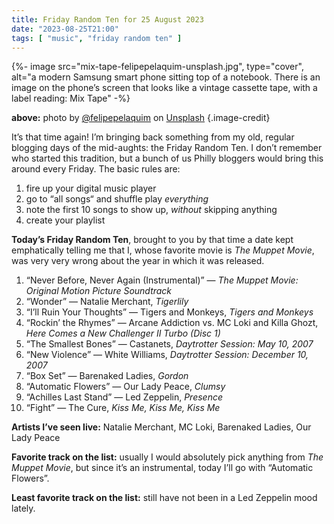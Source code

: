 ```yaml
---
title: Friday Random Ten for 25 August 2023
date: "2023-08-25T21:00"
tags: [ "music", "friday random ten" ]
---
```


{%- image src="mix-tape-felipepelaquim-unsplash.jpg", type="cover", alt="a modern Samsung smart phone sitting top of a notebook. There is an image on the phone’s screen that looks like a vintage cassette tape, with a label reading: Mix Tape" -%}

**above:** photo by [@felipepelaquim](https://unsplash.com/ko/@felipepelaquim?utm_source=unsplash&utm_medium=referral&utm_content=creditCopyText) on [Unsplash](https://unsplash.com/photos/UNNAYh3sMOg?utm_source=unsplash&utm_medium=referral&utm_content=creditCopyText) {.image-credit}

It’s that time again! I’m bringing back something from my old, regular blogging days of the mid-aughts: the Friday Random Ten. I don’t remember who started this tradition, but a bunch of us Philly bloggers would bring this around every Friday. The basic rules are:

1. fire up your digital music player
1. go to “all songs“ and shuffle play _everything_
1. note the first 10 songs to show up, _without_ skipping anything
1. create your playlist

**Today’s Friday Random Ten**, brought to you by that time a date kept emphatically telling me that I, whose favorite movie is _The Muppet Movie_, was very very wrong about the year in which it was released.

1. “Never Before, Never Again (Instrumental)” &#8212; _The Muppet Movie: Original Motion Picture Soundtrack_
2. “Wonder” &#8212; Natalie Merchant, _Tigerlily_
3. “I’ll Ruin Your Thoughts” &#8212; Tigers and Monkeys, _Tigers and Monkeys_
4. “Rockin’ the Rhymes” &#8212; Arcane Addiction vs. MC Loki and Killa Ghozt, _Here Comes a New Challenger II Turbo (Disc 1)_
5. “The Smallest Bones” &#8212; Castanets, _Daytrotter Session: May 10, 2007_
6. “New Violence” &#8212; White Williams, _Daytrotter Session: December 10, 2007_
7. “Box Set” &#8212; Barenaked Ladies, _Gordon_
8. “Automatic Flowers” &#8212; Our Lady Peace, _Clumsy_
9. “Achilles Last Stand” &#8212; Led Zeppelin, _Presence_
10. “Fight” &#8212; The Cure, _Kiss Me, Kiss Me, Kiss Me_

**Artists I’ve seen live:** Natalie Merchant, MC Loki, Barenaked Ladies, Our Lady Peace

**Favorite track on the list:** usually I would absolutely pick anything from _The Muppet Movie_, but since it’s an instrumental, today I’ll go with “Automatic Flowers”.

**Least favorite track on the list:** still have not been in a Led Zeppelin mood lately.
